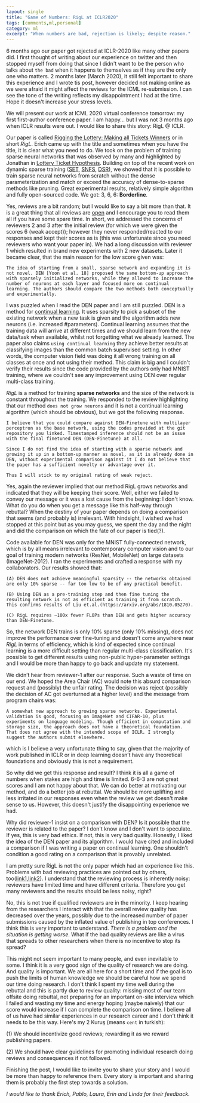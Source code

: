 ```yaml
---
layout: single
title: "Game of Numbers: RigL at ICLR2020"
tags: [comments,ml,personal]
category: ml
excerpt: "When numbers are bad, rejection is likely; despite reason."
---
```

6 months ago our paper got rejected at ICLR-2020 like many other papers did. I first thought of writing about our experience on twitter and then stopped myself from doing that since I didn't want to be the person who talks about `the bad` when it happens to themselves as if they are the only one who matters. 2 months later (March 2020), it still felt important to share this experience and I wrote tis post, however decided not making online as we were afraid it might affect the reviews for the ICML re-submission. I can see the tone of the writing
reflects my disappointment I had at the time. Hope it doesn't increase your stress levels.

We will present our work at ICML 2020 virtual conference tomorrow: my first first-author conference paper. I am happy... but I was not 3 months ago when ICLR results were out. I would like to share this story: RigL @ ICLR.

Our paper is called [Rigging the Lottery: Making all Tickets Winners](https://arxiv.org/abs/1911.11134) or in short *RigL*. Erich came up with the title and sometimes when you have the title, it is clear what you need to do. We took on the problem of training sparse neural networks that was observed by many and highlighted by Jonathan in [Lottery Ticket Hypothesis](https://arxiv.org/abs/1803.03635). Building on top of the recent work on dynamic sparse training ([SET](https://www.nature.com/articles/s41467-018-04316-3), [SNFS](https://arxiv.org/abs/1907.04840), [DSR](https://arxiv.org/abs/1902.05967)), we showed that it is possible to train sparse neural networks from scratch without the dense parameterization and match or exceed the accuracy of dense-to-sparse methods like pruning. Great experimental results, relatively simple algorithm and fully open-sourced code. We got: 3, 6, 6: **Borderline**.

Yes, reviews are a bit random; but I would like to say a bit more than that. It is a great thing that all reviews are [open](https://openreview.net/forum?id=ryg7vA4tPB) and I encourage you to read them all if you have some spare time. In short, we addressed the concerns of reviewers 2 and 3 after the initial review (for which we were given the scores 6 (weak accept)); however they never responded/reacted to our responses and kept their scores as is (this was unfortunate since you need reviewers who want your paper in). We had a long discussion with reviewer 1 which resulted in brand new experiments with 2 new datasets. Later it became clear, that the main reason for the low score given was:
```
The idea of starting from a small, sparse network and expanding it is not novel. DEN [Yoon et al. 18] proposed the same bottom-up approach with sparsely initialized networks, while they allowed to increase the number of neurons at each layer and focused more on continual learning. The authors should compare the two methods both conceptually and experimentally.
```

I was puzzled when I read the DEN paper and I am still puzzled. DEN is a method for [continual learning](https://arxiv.org/abs/1802.07569). It uses sparsity to pick a subset of the existing network when a new task is given and the algorithm adds new neurons (i.e. increased #parameters). Continual learning assumes that the training data will arrive at different times and we should learn from the new data/task when available, whilst not forgetting what we already learned. The paper also claims `using continual learning` they achieve better results at classifying images than the common batch supervised setting. In other words, the computer vision field was doing it all wrong training on all classes at once and not using their method. This claim is big and I couldn't verify their results since the code provided by the authors only had MNIST training, where we couldn't see any improvement using DEN over regular multi-class training.

*RigL* is a method for training **sparse networks** and the size of the network is constant throughout the training. We responded to the review highlighting that our method `does not grow neurons` and it is not a continual learning algorithm (which should be obvious), but we got the following response.

```
I believe that you could compare against DEN-Finetune with multilayer perceptron as the base network, using the codes provided at the git repository you linked. Timestamped inference should not be an issue with the final finetuned DEN (DEN-Finetune) at all.

Since I do not find the idea of starting with a sparse network and growing it up in a bottom-up manner as novel, as it is already done in DEN, without experimental comparison against it I do not believe that the paper has a sufficient novelty or advantage over it.

Thus I will stick to my original rating of weak reject.
```

Yes, again the reviewer implied that our method RigL grows networks and indicated that they will be keeping their score. Well, either we failed to convey our message or it was a lost cause from the beginning: I don't know. What do you do when you get a message like this half-way through rebuttal? When the destiny of your paper depends on doing a comparison that seems (and probably is) irrelevant. With hindsight, I wished we had stopped at this point but as you may guess, we spent the day and the night and did the comparison on which the fate of our paper is tied(?).

Code available for DEN was only for the MNIST fully-connected network, which is by all means irrelevant to contemporary computer vision and to our goal of training modern networks (ResNet, MobileNet) on large datasets (ImageNet-2012). I ran the experiments and crafted a response with my collaborators. Our results showed that:

```
(A) DEN does not achieve meaningful sparsity -- the networks obtained are only 10% sparse -- far too low to be of any practical benefit.

(B) Using DEN as a pre-training step and then fine tuning the resulting network is not as efficient as training it from scratch. This confirms results of Liu et.al.(https://arxiv.org/abs/1810.05270).

(C) RigL requires ~100x fewer FLOPs than DEN and gets higher accuracy than DEN-Finetune.
```

So, the network DEN trains is only 10% sparse (only 10% missing), does not improve the performance over fine-tuning and doesn't come anywhere near *RigL* in terms of efficiency, which is kind of expected since continual learning is a more difficult setting than regular multi-class classification. It's possible to get different results using non-public hyper-parameter settings and I would be more than happy to go back and update my statement.

We didn’t hear from reviewer-1 after our response. Such a waste of time on our end. We hoped the Area Chair (AC) would note this absurd comparison request and (possibly) the unfair rating. The decision was reject (possibly the decision of AC got overturned at a higher level) and the message from program chairs was:

```
A somewhat new approach to growing sparse networks. Experimental validation is good, focusing on ImageNet and CIFAR-10, plus experiments on language modeling. Though efficient in computation and storage size, the approach does not have a theoretical foundation. That does not agree with the intended scope of ICLR. I strongly suggest the authors submit elsewhere.
```

which is I believe a very unfortunate thing to say, given that the majority of work published in ICLR or in deep learning doesn’t  have any theoretical foundations and obviously this is not a requirement.

So why did we get this response and result? I think it is all a game of numbers when stakes are high and time is limited. 6-6-3 are not great scores and I am not happy about that. We can do better at motivating our method, and do a better job at rebuttal. We should be more uplifting and less irritated in our responses even when the review we get doesn't make sense to us. However, this doesn't justify the disappointing experience we had.

Why did reviewer-1 insist on a comparison with DEN? Is it possible that the reviewer is related to the paper? I don't know and I don't want to speculate. If yes, this is very bad ethics. If not, this is very bad quality. Honestly, I liked the idea of the DEN paper and its algorithm. I would have cited and included a comparison if I was writing a paper on continual learning. One shouldn't condition a good rating on a comparison that is provably unrelated.

I am pretty sure RigL is not the only paper which had an experience like this. Problems with bad reviewing practices are pointed out by others, too([link1](http://approximatelycorrect.com/2018/07/10/troubling-trends-in-machine-learning-scholarship/#more-770),[link2](https://medium.com/syncedreview/cvpr-paper-controversy-ml-community-reviews-peer-review-79bf49eb0547)). I understand that the reviewing process is inherently noisy: reviewers have limited time and have different criteria. Therefore you get many reviewers and the results should be less noisy, right?

No, this is not true if qualified reviewers are in the minority. I keep hearing from the researchers I interact with that the overall review quality has decreased over the years, possibly due to the increased number of paper submissions caused by the inflated value of publishing in top conferences. I think this is very important to understand. *There is a problem and the situation is getting worse*. What if the bad quality reviews are like a virus that spreads to other researchers when there is no incentive to stop its spread?

This might not seem important to many people, and even inevitable to some. I think it is a very good sign of the quality of research we are doing. And quality is important. We are all here for a short time and if the goal is to push the limits of human knowledge we should be careful how we spend our time doing research. I don't think I spent my time well during the rebuttal and this is partly due to review quality: missing most of our team offsite doing rebuttal, not preparing for an important on-site interview which I failed and wasting my time and energy hoping (maybe naively) that our score would increase if I can complete the comparison on time. I believe all of us have had similar experiences in our research career and I don't think it needs to be this way. Here's my 2 Kuruş (means `cent` in turkish):

(1) We should incentivize good reviews; rewarding it as we reward publishing papers.

(2) We should have clear guidelines for promoting individual research doing reviews and consequences if not followed.

Finishing the post, I would like to invite you to share your story and I would be more than happy to reference them. Every story is important and sharing them is probably the first step towards a solution.

*I would like to thank Erich, Pablo, Laura, Erin and Linda for their feedback.*
